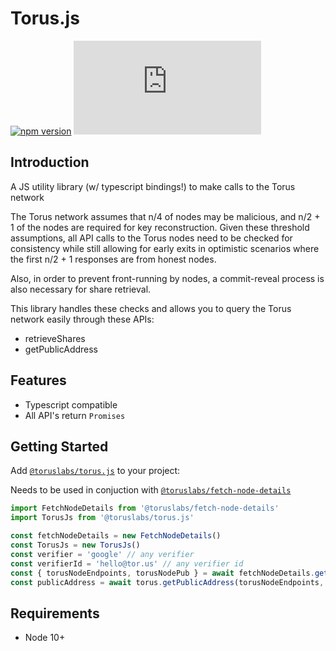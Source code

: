# Torus.js

[![npm version](https://badge.fury.io/js/%40toruslabs%2Ftorus.js.svg)](https://badge.fury.io/js/%40toruslabs%2Ftorus.js)
![npm](https://img.shields.io/npm/dw/@toruslabs/torus.js)

## Introduction

A JS utility library (w/ typescript bindings!) to make calls to the Torus network

The Torus network assumes that n/4 of nodes may be malicious, and n/2 + 1 of the nodes are required
for key reconstruction. Given these threshold assumptions, all API calls to the Torus nodes need to be checked
for consistency while still allowing for early exits in optimistic scenarios where the first n/2 + 1 responses
are from honest nodes.

Also, in order to prevent front-running by nodes, a commit-reveal process is also necessary for share retrieval.

This library handles these checks and allows you to query the Torus network easily through these APIs:

- retrieveShares
- getPublicAddress

## Features

- Typescript compatible
- All API's return `Promises`

## Getting Started

Add [`@toruslabs/torus.js`](https://www.npmjs.com/package/@toruslabs/torus.js) to your project:

Needs to be used in conjuction with [`@toruslabs/fetch-node-details`](https://www.npmjs.com/package/@toruslabs/fetch-node-details)

```js
import FetchNodeDetails from '@toruslabs/fetch-node-details'
import TorusJs from '@toruslabs/torus.js'

const fetchNodeDetails = new FetchNodeDetails()
const TorusJs = new TorusJs()
const verifier = 'google' // any verifier
const verifierId = 'hello@tor.us' // any verifier id
const { torusNodeEndpoints, torusNodePub } = await fetchNodeDetails.getNodeDetails()
const publicAddress = await torus.getPublicAddress(torusNodeEndpoints, torusNodePub, { verifier, verifierId })
```

## Requirements

- Node 10+
